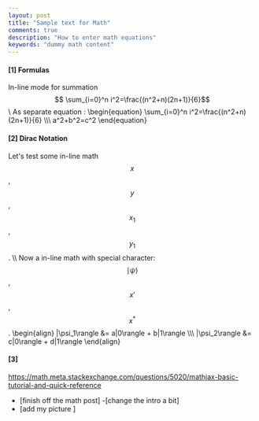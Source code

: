 ```yaml
---
layout: post
title: "Sample text for Math"
comments: true
description: "How to enter math equations"
keywords: "dummy math content"
---
```


#### [1] Formulas

In-line mode for summation $$ \sum_{i=0}^n i^2=\frac{(n^2+n)(2n+1)}{6}$$
\\
As separate equation :
\begin{equation}
\sum_{i=0}^n i^2=\frac{(n^2+n)(2n+1)}{6} \\\\\\
a^2+b^2=c^2
\end{equation}

#### [2] Dirac Notation
Let's test some in-line math $$ x $$, $$ y $$, $$ x_1 $$, $$ y_1 $$. \\\\
Now a in-line math with special character:  $$\mid\psi\rangle$$, $$x'$$, $$x^\ast $$.
\begin{align}
    |\psi_1\rangle &= a|0\rangle + b|1\rangle \\\\\\
    |\psi_2\rangle &= c|0\rangle + d|1\rangle
\end{align}

#### [3]
https://math.meta.stackexchange.com/questions/5020/mathjax-basic-tutorial-and-quick-reference
- [finish off the math post]
-[change the intro a bit]
- [add my picture ]  
